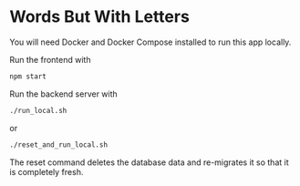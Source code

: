 # Words But With Letters

You will need Docker and Docker Compose installed to run this app locally.

Run the frontend with

```sh
npm start
```

Run the backend server with

```sh
./run_local.sh
```

or

```sh
./reset_and_run_local.sh
```

The reset command deletes the database data and re-migrates it so that it is completely fresh.
